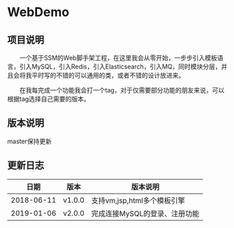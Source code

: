 # WebDemo

## 项目说明

&emsp;&emsp;一个基于SSM的Web脚手架工程，在这里我会从零开始，一步步引入模板语言，引入MySQL，引入Redis，引入Elasticsearch，引入MQ，同时模块分层，并且会将我平时写的不错的可以通用的类，或者不错的设计放进来。

&emsp;&emsp;在我每完成一个功能我会打一个tag，对于仅需要部分功能的朋友来说，可以根据tag选择自己需要的版本。

## 版本说明

master保持更新

## 更新日志


| 日期       | 版本   | 版本说明                    |
| ---------- | ------ | --------------------------- |
| 2018-06-11 | v1.0.0 | 支持vm,jsp,html多个模板引擎 |
| 2019-01-06 | v2.0.0 | 完成连接MySQL的登录、注册功能  |